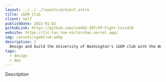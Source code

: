 ```yaml
---
layout: ../../../layouts/project.astro
title: iGEM Club
client: Self
publishDate: 2022-01-02
githubLink: https://github.com/cse442-20f/FP-Fight-Covid19
website: https://tic-tac-toe-victorshan.vercel.app/
img: /assets/igemClub.webp
description: |
  Design and build the University of Washington's iGEM club with the Web Dev team.
tags:
  - design
  - dev
---
```


Description

